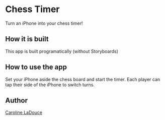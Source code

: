# Chess Timer 

Turn an iPhone into your chess timer! 

## How it is built 

This app is built programatically (without Storyboards)

## How to use the app

Set your iPhone aside the chess board and start the timer. Each player can tap their side of the iPhone to switch turns. 

## Author

[Caroline LaDouce](https://www.linkedin.com/in/carolineladouce/)
